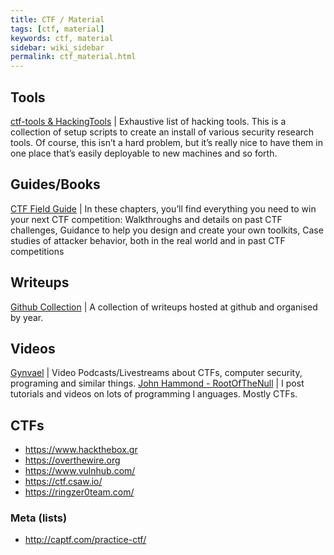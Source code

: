 ```yaml
---
title: CTF / Material
tags: [ctf, material]
keywords: ctf, material
sidebar: wiki_sidebar
permalink: ctf_material.html
---
```


## Tools

[ctf-tools & HackingTools](https://securityonline.info/ctf-tools-hackingtools-exhaustive-list-of-hacking-tools/) | Exhaustive list of hacking tools. This is a collection of setup scripts to create an install of various security research tools. Of course, this isn’t a hard problem, but it’s really nice to have them in one place that’s easily deployable to new machines and so forth.


## Guides/Books

[CTF Field Guide](https://trailofbits.github.io/ctf/) | In these chapters, you’ll find everything you need to win your next CTF competition: Walkthroughs and details on past CTF challenges, Guidance to help you design and create your own toolkits, Case studies of attacker behavior, both in the real world and in past CTF competitions


## Writeups

[Github Collection](https://github.com/ctfs) | A collection of writeups hosted at github and organised by year.

## Videos

[Gynvael](https://www.youtube.com/user/GynvaelEN) | Video Podcasts/Livestreams about CTFs, computer security, programing and similar things.
[John Hammond - RootOfTheNull](https://www.youtube.com/user/RootOfTheNull/) | I post tutorials and videos on lots of programming l anguages. Mostly CTFs.

## CTFs

* https://www.hackthebox.gr
* https://overthewire.org
* https://www.vulnhub.com/
* https://ctf.csaw.io/
* https://ringzer0team.com/

### Meta (lists)

* http://captf.com/practice-ctf/
